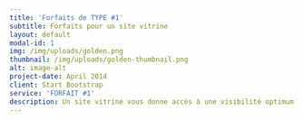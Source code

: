 ```yaml
---
title: 'Forfaits de TYPE #1'
subtitle: Forfaits pour un site vitrine
layout: default
modal-id: 1
img: /img/uploads/golden.png
thumbnail: /img/uploads/golden-thumbnail.png
alt: image-alt
project-date: April 2014
client: Start Bootstrap
service: 'FORFAIT #1'
description: Un site vitrine vous donne accès à une visibilité optimum....
---
```


